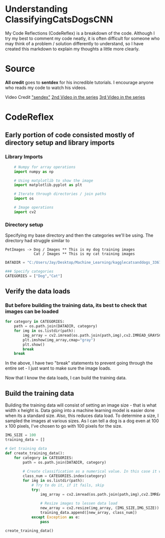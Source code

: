 # Understanding ClassifyingCatsDogsCNN
My Code Reflections (CodeReflex) is a breakdown of the code. Although I try my best to comment my code neatly, it is often difficult for someone who may think of a problem / solution differently to understand, so I have created this markdown to explain my thoughts a little more clearly.

# Source
**All credit** goes to **sentdex** for his incredible tutorials. I encourage anyone who reads my code to watch his videos.

Video Credit
["sendex"](https://www.youtube.com/user/sentdex "sentdex YouTube Channel")
[2nd Video in the series](https://www.youtube.com/watch?v=j-3vuBynnOE "Convolutional Neural Networks...")
[3rd Video in the series](https://www.youtube.com/watch?v=WvoLTXIjBYU "Convolutional Neural Networks...")

# CodeReflex

## Early portion of code consisted mostly of directory setup and library imports

### Library Imports
```python
    # Numpy for array operations
    import numpy as np

    # Using matplotlib to show the image
    import matplotlib.pyplot as plt

    # Iterate through directories / join paths
    import os

    # Image operations
    import cv2
```

### Directory setup
Specifying my base directory and then the categories we'll be using. The directory had struggle similar to
        
    PetImages -> Dog / Images ** This is my dog training images
                 Cat / Images ** This is my cat training images

```python
DATADIR = "C:/Users/Jay/Desktop/Machine_Learning/kagglecatsanddogs_3367a/PetImages"

### Specify categories
CATEGORIES = ["Dog","Cat"]
```

## Verify the data loads

### But before building the training data, its best to check that images can be loaded

```python
for category in CATEGORIES:
    path = os.path.join(DATADIR, category)
    for img in os.listdir(path):
        img_array = cv2.imread(os.path.join(path,img),cv2.IMREAD_GRAYSCALE)
        plt.imshow(img_array,cmap="gray")
        plt.show()
        break
    break
```
In the above, I have two "break" statements to prevent going through the entire set - I just want to make sure the image loads.

Now that I know the data loads, I can build the training data.

## Build the training data
Building the training data will consist of setting an image size - that is what width x height is. Data going into a machine learning model is easier done when its a standard size. Also, this reduces data load. To determine a size, I sampled the images at various sizes. As I can tell a dog is a dog even at 100 x 100 pixels, I've chosen to go with 100 pixels for the size.

```python
IMG_SIZE = 100
training_data = []

# Get training data
def create_training_data():
    for category in CATEGORIES:
        path = os.path.join(DATADIR, category)
        
        # Create classification as a numerical value. In this case it will be the index of the category.
        class_num = CATEGORIES.index(category)
        for img in os.listdir(path):
            # Try to do it, if it fails, skip
            try:
                img_array = cv2.imread(os.path.join(path,img),cv2.IMREAD_GRAYSCALE)
                
                # Resize images to lessen data load
                new_array = cv2.resize(img_array, (IMG_SIZE,IMG_SIZE))
                training_data.append([new_array, class_num])
            except Exception as e:
                pass

create_training_data()
```
